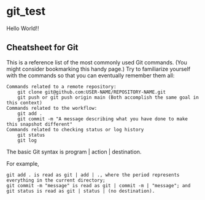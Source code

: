 # git_test
Hello World!!

## Cheatsheet for Git

This is a reference list of the most commonly used Git commands. (You might consider bookmarking this handy page.) Try to familiarize yourself with the commands so that you can eventually remember them all:

    Commands related to a remote repository:
        git clone git@github.com:USER-NAME/REPOSITORY-NAME.git
        git push or git push origin main (Both accomplish the same goal in this context)
    Commands related to the workflow:
        git add .
        git commit -m "A message describing what you have done to make this snapshot different"
    Commands related to checking status or log history
        git status
        git log

The basic Git syntax is program | action | destination.

For example,

    git add . is read as git | add | ., where the period represents everything in the current directory;
    git commit -m "message" is read as git | commit -m | "message"; and
    git status is read as git | status | (no destination).

